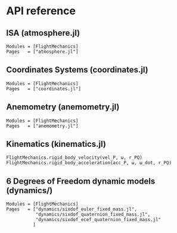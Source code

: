 # API reference

## ISA (atmosphere.jl)
```@autodocs
Modules = [FlightMechanics]
Pages   = ["atmosphere.jl"]
```

## Coordinates Systems (coordinates.jl)

```@autodocs
Modules = [FlightMechanics]
Pages   = ["coordinates.jl"]
```

## Anemometry (anemometry.jl)
```@autodocs
Modules = [FlightMechanics]
Pages   = ["anemometry.jl"]
```

## Kinematics (kinematics.jl)
```@docs
FlightMechanics.rigid_body_velocity(vel_P, ω, r_PQ)
FlightMechanics.rigid_body_acceleration(acc_P, ω, ω_dot, r_PQ)
```

## 6 Degrees of Freedom dynamic models (dynamics/)

```@autodocs
Modules = [FlightMechanics]
Pages   = ["dynamics/sixdof_euler_fixed_mass.jl",
           "dynamics/sixdof_quaternion_fixed_mass.jl",
           "dynamics/sixdof_ecef_quaternion_fixed_mass.jl"
          ]
```
